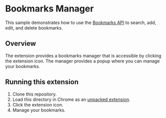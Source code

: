 # Bookmarks Manager

This sample demonstrates how to use the [Bookmarks API](https://developer.chrome.com/docs/extensions/reference/api/bookmarks) to search, add, edit, and delete bookmarks.

## Overview

The extension provides a bookmarks manager that is accessible by clicking the extension icon.
The manager provides a popup where you can manage your bookmarks.

## Running this extension

1. Clone this repository.
2. Load this directory in Chrome as an [unpacked extension](https://developer.chrome.com/docs/extensions/mv3/getstarted/development-basics/#load-unpacked).
3. Click the extension icon.
4. Manage your bookmarks.